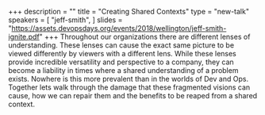 +++
description = ""
title = "Creating Shared Contexts"
type = "new-talk"
speakers = [
        "jeff-smith",
]
slides = "https://assets.devopsdays.org/events/2018/wellington/jeff-smith-ignite.pdf"
+++
Throughout our organizations there are different lenses of understanding. These lenses can cause the exact same picture to be viewed differently by viewers with a different lens. While these lenses provide incredible versatility and perspective to a company, they can become a liability in times where a shared understanding of a problem exists. Nowhere is this more prevalent than in the worlds of Dev and Ops. Together lets walk through the damage that these fragmented visions can cause, how we can repair them and the benefits to be reaped from a shared context.